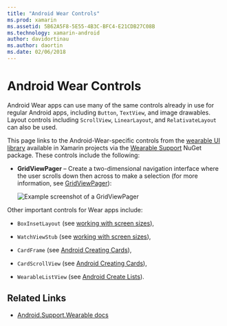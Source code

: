```yaml
---
title: "Android Wear Controls"
ms.prod: xamarin
ms.assetid: 5B62A5F8-5E55-4B3C-BFC4-E21CDB27C08B
ms.technology: xamarin-android
author: davidortinau
ms.author: daortin
ms.date: 02/06/2018
---
```


# Android Wear Controls

Android Wear apps can use many of the same controls already in use for
regular Android apps, including `Button`, `TextView`, and image
drawables. Layout controls including `ScrollView`, `LinearLayout`, and
`RelativateLayout` can also be used.

This page links to the Android-Wear-specific controls from the 
[wearable UI library](https://developer.android.com/training/wearables/apps/layouts.html#UiLibrary) 
available in Xamarin projects via the 
[Wearable Support](https://www.nuget.org/packages/Xamarin.Android.Wear/) 
NuGet package. These controls include the following:

- **GridViewPager** &ndash; Create a two-dimensional navigation
    interface where the user scrolls down then across to make a
    selection (for more information, see
    [GridViewPager](~/android/wear/user-interface/controls/gridviewpager.md)):

    ![Example screenshot of a GridViewPager](images/gridviewpager.png)

Other important controls for Wear apps include:

- `BoxInsetLayout` (see [working with screen sizes](~/android/wear/screen-sizes.md)),

- `WatchViewStub` (see [working with screen sizes](~/android/wear/screen-sizes.md)),

- `CardFrame` (see [Android Creating Cards](https://developer.android.com/training/wearables/ui/cards.html)),

- `CardScrollView` (see [Android Creating Cards](https://developer.android.com/training/wearables/ui/cards.html)),

- `WearableListView` (see [Android Create Lists](https://developer.android.com/training/wearables/ui/lists.html)).

## Related Links

- [Android.Support.Wearable docs](https://developer.android.com/reference/android/support/wearable/view/package-summary.html)
